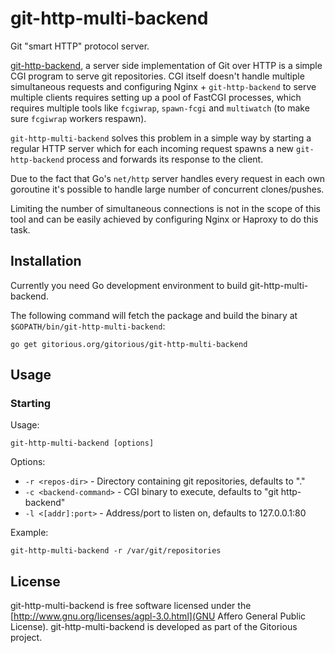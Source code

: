 # git-http-multi-backend

Git "smart HTTP" protocol server.

[git-http-backend](http://git-scm.com/docs/git-http-backend), a server side
implementation of Git over HTTP is a simple CGI program to serve git
repositories. CGI itself doesn't handle multiple simultaneous requests and
configuring Nginx + `git-http-backend` to serve multiple clients requires
setting up a pool of FastCGI processes, which requires multiple tools like
`fcgiwrap`, `spawn-fcgi` and `multiwatch` (to make sure `fcgiwrap` workers
respawn).

`git-http-multi-backend` solves this problem in a simple way by starting a
regular HTTP server which for each incoming request spawns a new
`git-http-backend` process and forwards its response to the client.

Due to the fact that Go's `net/http` server handles every request in each own
goroutine it's possible to handle large number of concurrent clones/pushes.

Limiting the number of simultaneous connections is not in the scope of this
tool and can be easily achieved by configuring Nginx or Haproxy to do this
task.

## Installation

Currently you need Go development environment to build git-http-multi-backend.

The following command will fetch the package and build the binary at
`$GOPATH/bin/git-http-multi-backend`:

    go get gitorious.org/gitorious/git-http-multi-backend

## Usage

### Starting

Usage:

    git-http-multi-backend [options]

Options:

* `-r <repos-dir>` - Directory containing git repositories, defaults to "."
* `-c <backend-command>` - CGI binary to execute, defaults to "git http-backend"
* `-l <[addr]:port>` -  Address/port to listen on, defaults to 127.0.0.1:80

Example:

    git-http-multi-backend -r /var/git/repositories

## License

git-http-multi-backend is free software licensed under the
[http://www.gnu.org/licenses/agpl-3.0.html](GNU Affero General Public License).
git-http-multi-backend is developed as part of the Gitorious project.
